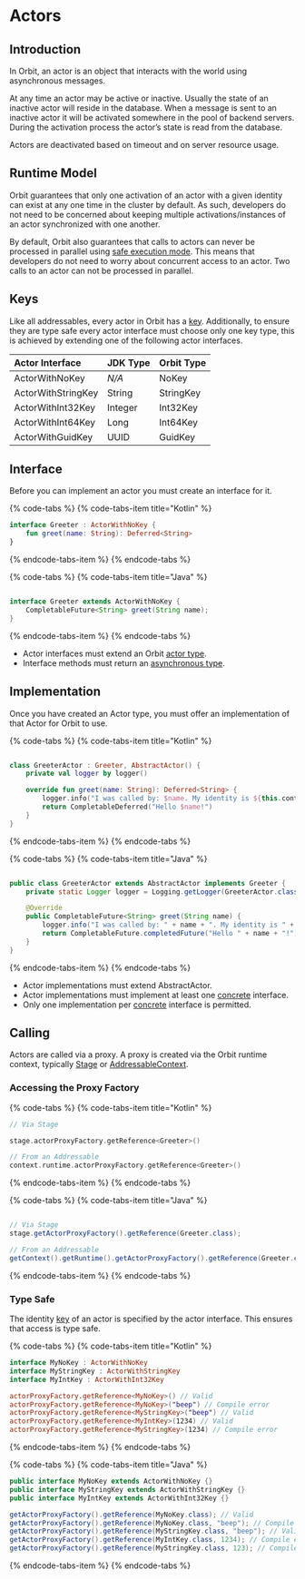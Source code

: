 # Actors

## Introduction

In Orbit, an actor is an object that interacts with the world using asynchronous messages.

At any time an actor may be active or inactive. Usually the state of an inactive actor will reside in the database. When a message is sent to an inactive actor it will be activated somewhere in the pool of backend servers. During the activation process the actor’s state is read from the database.

Actors are deactivated based on timeout and on server resource usage.

## Runtime Model

Orbit guarantees that only one activation of an actor with a given identity can exist at any one time in the cluster by default. As such, developers do not need to be concerned about keeping multiple activations/instances of an actor synchronized with one another.

By default, Orbit also guarantees that calls to actors can never be processed in parallel using [safe execution mode](addressables.md#safe-execution-mode). This means that developers do not need to worry about concurrent access to an actor. Two calls to an actor can not be processed in parallel. 

## Keys

Like all addressables, every actor in Orbit has a [key](addressables.md#keys). Additionally, to ensure they are type safe every actor interface must choose only one key type, this is achieved by extending one of the following actor interfaces.

| Actor Interface | JDK Type | Orbit Type |
| :--- | :--- | :--- |
| ActorWithNoKey | _N/A_ | NoKey |
| ActorWithStringKey | String | StringKey |
| ActorWithInt32Key | Integer | Int32Key |
| ActorWithInt64Key | Long | Int64Key |
| ActorWithGuidKey | UUID | GuidKey |

## Interface

Before you can implement an actor you must create an interface for it.

{% code-tabs %}
{% code-tabs-item title="Kotlin" %}
```kotlin
interface Greeter : ActorWithNoKey {
    fun greet(name: String): Deferred<String>
}
```
{% endcode-tabs-item %}
{% endcode-tabs %}

{% code-tabs %}
{% code-tabs-item title="Java" %}
```java
interface Greeter extends ActorWithNoKey {
    CompletableFuture<String> greet(String name);
}
```
{% endcode-tabs-item %}
{% endcode-tabs %}

* Actor interfaces must extend an Orbit [actor type](actors.md#keys).
* Interface methods must return an [asynchronous type](addressables.md#asynchronous-return-types).

## Implementation

Once you have created an Actor type, you must offer an implementation of that Actor for Orbit to use.

{% code-tabs %}
{% code-tabs-item title="Kotlin" %}
```kotlin
class GreeterActor : Greeter, AbstractActor() {
    private val logger by logger()

    override fun greet(name: String): Deferred<String> {
        logger.info("I was called by: $name. My identity is ${this.context.reference}")
        return CompletableDeferred("Hello $name!")
    }
}
```
{% endcode-tabs-item %}
{% endcode-tabs %}

{% code-tabs %}
{% code-tabs-item title="Java" %}
```java
public class GreeterActor extends AbstractActor implements Greeter {
    private static Logger logger = Logging.getLogger(GreeterActor.class);

    @Override
    public CompletableFuture<String> greet(String name) {
        logger.info("I was called by: " + name + ". My identity is " + getContext().getReference());
        return CompletableFuture.completedFuture("Hello " + name + "!");
    }
}
```
{% endcode-tabs-item %}
{% endcode-tabs %}

* Actor implementations must extend AbstractActor.
* Actor implementations must implement at least one [concrete](addressables.md#concrete-implementation) interface.
* Only one implementation per [concrete](addressables.md#concrete-implementation) interface is permitted.

## Calling

Actors are called via a proxy. A proxy is created via the Orbit runtime context, typically [Stage](stage.md) or [AddressableContext](addressables.md#context).

### Accessing the Proxy Factory

{% code-tabs %}
{% code-tabs-item title="Kotlin" %}
```kotlin
// Via Stage
stage.actorProxyFactory.getReference<Greeter>()

// From an Addressable
context.runtime.actorProxyFactory.getReference<Greeter>()
```
{% endcode-tabs-item %}
{% endcode-tabs %}

{% code-tabs %}
{% code-tabs-item title="Java" %}
```java
// Via Stage
stage.getActorProxyFactory().getReference(Greeter.class);

// From an Addressable
getContext().getRuntime().getActorProxyFactory().getReference(Greeter.class);
```
{% endcode-tabs-item %}
{% endcode-tabs %}

### Type Safe

The identity [key](actors.md#keys) of an actor is specified by the actor interface. This ensures that access is type safe.

{% code-tabs %}
{% code-tabs-item title="Kotlin" %}
```kotlin
interface MyNoKey : ActorWithNoKey
interface MyStringKey : ActorWithStringKey
interface MyIntKey : ActorWithInt32Key

actorProxyFactory.getReference<MyNoKey>() // Valid
actorProxyFactory.getReference<MyNoKey>("beep") // Compile error
actorProxyFactory.getReference<MyStringKey>("beep") // Valid
actorProxyFactory.getReference<MyIntKey>(1234) // Valid
actorProxyFactory.getReference<MyStringKey>(1234) // Compile error
```
{% endcode-tabs-item %}
{% endcode-tabs %}

{% code-tabs %}
{% code-tabs-item title="Java" %}
```java
public interface MyNoKey extends ActorWithNoKey {}
public interface MyStringKey extends ActorWithStringKey {}
public interface MyIntKey extends ActorWithInt32Key {}

getActorProxyFactory().getReference(MyNoKey.class); // Valid
getActorProxyFactory().getReference(MyNoKey.class, "beep"); // Compile error
getActorProxyFactory().getReference(MyStringKey.class, "beep"); // Valid
getActorProxyFactory().getReference(MyIntKey.class, 1234); // Compile error
getActorProxyFactory().getReference(MyStringKey.class, 123); // Compile error
```
{% endcode-tabs-item %}
{% endcode-tabs %}

